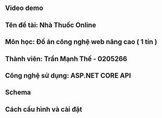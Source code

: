 ## Video demo 
## Tên đề tài: Nhà Thuốc Online
## Môn học: Đồ án công nghệ web nâng cao ( 1 tín )
## Thành viên: Trần Mạnh Thế - 0205266
## Công nghệ sử dụng: ASP.NET CORE API
## Schema
## Cách cấu hình và cài đặt

